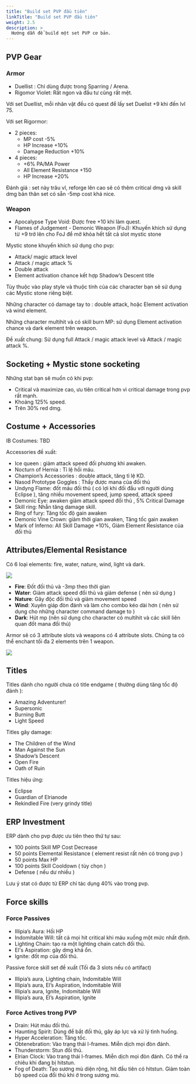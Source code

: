```yaml
---
title: "Build set PVP đầu tiên"
linkTitle: "Build set PVP đầu tiên"
weight: 2.5
description: >
  Hướng dẫn để build một set PVP cơ bản.
---
```


## PVP Gear

### Armor
- Duellist : Chỉ dùng được trong Sparring / Arena.
- Rigomor Violet: Rất ngon và đầu tư cũng rất mệt.

Với set Duellist, mỗi nhân vật đều có quest để lấy set Duelist +9 khi đến lvl 75.

Với set Rigormor:
- 2 pieces: 
    - MP cost -5%
    - HP Increase +10%
    - Damage Reduction +10%
- 4 pieces:
    - +6% PA/MA Power
    - All Element Resistance +150
    - HP Increase +20%

Đánh giá : set này trâu vl, reforge lên cao sẽ có thêm critical dmg và skill dmg bản thân set có sẵn -5mp cost khá nice.

### Weapon

- Apocalypse Type Void: Được free +10 khi làm quest.
- Flames of Judgement - Demonic Weapon (FoJ): Khuyến khích sử dụng từ +9 trở lên cho FoJ để mở khỏa hết tất cả slot mystic stone

Mystic stone khuyến khích sử dụng cho pvp:

- Attack/ magic attack level 
- Attack / magic attack %
- Double attack
- Element activation chance kết hợp Shadow’s Descent title

Tùy thuộc vào play style và thuộc tính của các character bạn sẽ sử dụng các Mystic stone riêng biệt.

Những character có damage tay to : double attack, hoặc Element activation và wind element.

Những character multihit và có skill burn MP: sử dụng Element activation chance và dark element trên weapon.

Đề xuất chung: Sử dụng full Attack / magic attack level và Attack / magic attack %.

## Socketing + Mystic stone socketing
Những stat bạn sẽ muốn có khi pvp:
- Critical và maximize cao, ưu tiên critical hơn vì critical damage trong pvp rất mạnh.
- Khoảng 125% speed.
- Trên 30% red dmg.

## Costume + Accessories

IB Costumes: TBD

Accessories đề xuất:
- Ice queen : giảm attack speed đối phương khi awaken.
- Nocturn of Hernia : Tỉ lệ hồi máu.
- Champion’s Accessories : double attack, tăng tỉ lệ KD.
- Nasod Prototype Goggles : Thấy được mana của đối thủ
- Undyng Flame: đốt máu đối thủ ( có lợi khi đối đầu với người dùng Eclipse ), tăng nhiều movement speed, jump speed, attack speed
- Demonic Eye: awaken giảm attack speed đối thủ , 5% Critical Damage
- Skill ring: Nhẫn tăng damage skill.
- Ring of fury: Tăng tốc độ gain awaken
- Demonic Vine Crown: giảm thời gian awaken, Tăng tốc gain awaken
- Mark of Inferno: All Skill Damage +10%, Giảm Element Resistance của đối thủ

## Attributes/Elemental Resistance 
Có 6 loại elements: fire, water, nature, wind, light và dark.

![](/elswordpvpwiki/pvp_gears/elshards.PNG)

- **Fire**: Đốt đối thủ và -3mp theo thời gian
- **Water**: Giảm attack speed đổi thủ và giảm defense ( nên sử dụng )
- **Nature**: Gây độc đối thủ và giảm movement speed
- **Wind**: Xuyên giáp đòn đánh và làm cho combo kéo dài hơn ( nên sử dụng cho những character command damage to )
- **Dark**: Hút mp (nên sử dụng cho character có multihit và các skill liên quan đốt mana đối thủ)

Armor sẽ có 3 attribute slots và weapons có 4 attribute slots. Chúng ta có thể enchant tối đa 2 elements trên 1 weapon.

![](/elswordpvpwiki/pvp_gears/armorenchant.PNG)

## Titles

Titles dành cho người chưa có title endgame ( thường dùng tăng tốc độ đánh ):
- Amazing Adventurer!
- Supersonic
- Burning Butt
- Light Speed

Titles gây damage: 
- The Children of the Wind
- Man Against the Sun
- Shadow’s Descent
- Open Fire
- Oath of Ruin

Titles hiệu ứng:
- Eclipse 
- Guardian of Elrianode
- Rekindled Fire (very grindy title) 

## ERP Investment

ERP dành cho pvp được ưu tiên theo thứ tự sau:
- 100 points Skill MP Cost Decrease
- 50 points Elemental Resistance ( element resist rất nên có trong pvp )
- 50 points Max HP
- 100 points Skill Cooldown ( tùy chọn )
- Defense ( nếu dư nhiều )

Lưu ý stat có được từ ERP chỉ tác dụng 40% vào trong pvp.

## Force skills

### Force Passives

- Illipia’s Aura: Hồi HP
- Indomitable Will: tất cả mọi hit critical khi máu xuống một mức nhất định.
- Lighting Chain: tạo ra một lighting chain catch đối thủ.
- El's Aspiration: gây dmg khá ổn.
- Ignite: đốt mp của đối thủ.

Passive force skill set đề xuất (Tối đa 3 slots nếu có artifact)
- Illipia’s aura, Lighting chain, Indomitable Will
- Illipia’s aura, El’s Aspiration, Indomitable Will
- Illipia’s aura, Ignite, Indomitable Will
- Illipia’s aura, El’s Aspiration, Ignite

### Force Actives trong PVP
- Drain: Hút máu đối thủ.
- Haunting Spirit: Dùng để bắt đối thủ, gây áp lực và xử lý tình huống.
- Hyper Acceleration: Tăng tốc.
- Obtenebration: Vào trạng thái I-frames. Miễn dịch mọi đòn đánh.
- Thunderstorm: Stun đối thủ.
- Elrian Clock: Vào trang thái I-frames. Miễn dịch mọi đòn đánh. Có thể ra chiêu khi đang bị hitstun.
- Fog of Death: Tạo sương mù diện rộng, hit đầu tiên có hitstun. Giảm toàn bộ speed của đổi thủ khi ở trong sương mù.
